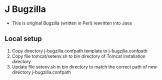# J Bugzilla

 * This is original Bugzilla (written in Perl) rewritten into Java
 
## Local setup

 1. Copy directory j-bugzilla.confpath.template to j-bugzilla.confpath
 2. Copy file tomcat/setenv.sh to bin directory of Tomcat installation directory
 3. Update file setenv.sh in bin directory to match the correct path of new directory j-bugzilla.confpath
